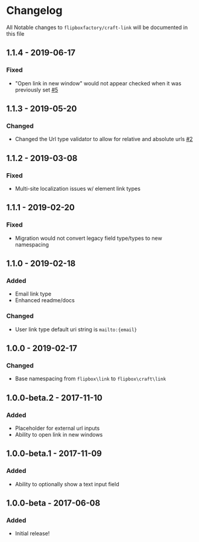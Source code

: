 # Changelog
All Notable changes to `flipboxfactory/craft-link` will be documented in this file

## 1.1.4 - 2019-06-17
### Fixed
- "Open link in new window" would not appear checked when it was previously set [#5](https://github.com/flipboxfactory/craft-link/issues/5)

## 1.1.3 - 2019-05-20
### Changed
- Changed the Url type validator to allow for relative and absolute urls [#2](https://github.com/flipboxfactory/craft-link/issues/2)

## 1.1.2 - 2019-03-08
### Fixed
- Multi-site localization issues w/ element link types

## 1.1.1 - 2019-02-20
### Fixed
- Migration would not convert legacy field type/types to new namespacing

## 1.1.0 - 2019-02-18
### Added
- Email link type
- Enhanced readme/docs

### Changed
- User link type default uri string is `mailto:{email}`

## 1.0.0 - 2019-02-17
### Changed
- Base namespacing from `flipbox\link` to `flipbox\craft\link`

## 1.0.0-beta.2 - 2017-11-10
### Added
- Placeholder for external url inputs
- Ability to open link in new windows

## 1.0.0-beta.1 - 2017-11-09
### Added
- Ability to optionally show a text input field

## 1.0.0-beta - 2017-06-08
### Added
- Initial release!